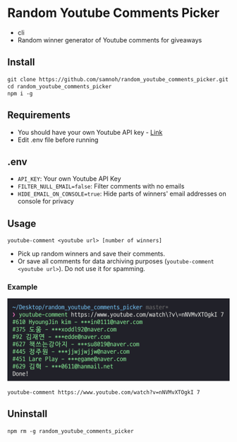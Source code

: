 # Random Youtube Comments Picker

- cli
- Random winner generator of Youtube comments for giveaways

## Install

```Shell
git clone https://github.com/samnoh/random_youtube_comments_picker.git
cd random_youtube_comments_picker
npm i -g
```

## Requirements

- You should have your own Youtube API key - [Link](https://developers.google.com/youtube/v3/getting-started)
- Edit .env file before running

## .env

- `API_KEY`: Your own Youtube API Key
- `FILTER_NULL_EMAIL=false`: Filter comments with no emails
- `HIDE_EMAIL_ON_CONSOLE=true`: Hide parts of winners' email addresses on console for privacy

## Usage

```Shell
youtube-comment <youtube url> [number of winners]
```

- Pick up random winners and save their comments.
- Or save all comments for data archiving purposes (`youtube-comment <youtube url>`). Do not use it for spamming.

### Example

![example_01](./img/example_01.png)

```Shell
youtube-comment https://www.youtube.com/watch?v=nNVMvXTOgkI 7
```

## Uninstall

```Shell
npm rm -g random_youtube_comments_picker
```

